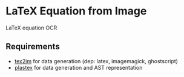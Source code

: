 LaTeX Equation from Image
=========================

LaTeX equation OCR


Requirements
------------
- [tex2im](http://www.nought.de/tex2im.php) for data generation (dep: latex, imagemagick, ghostscript)
- [plastex](http://plastex.sourceforge.net/plastex/) for data generation and AST representation
